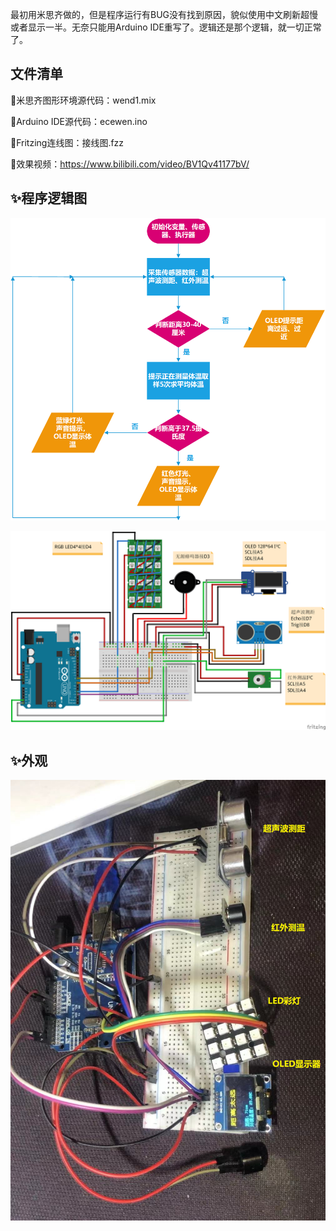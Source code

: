 最初用米思齐做的，但是程序运行有BUG没有找到原因，貌似使用中文刷新超慢或者显示一半。无奈只能用Arduino IDE重写了。逻辑还是那个逻辑，就一切正常了。

## 文件清单

🚩米思齐图形环境源代码：wend1.mix

🚩Arduino IDE源代码：ecewen.ino

🚩Fritzing连线图：接线图.fzz

🚩效果视频：https://www.bilibili.com/video/BV1Qv41177bV/



## ✨程序逻辑图

![程序逻辑图](/other/测温逻辑.png)

![连线图](/other/tiwen_bb.png)

## ✨外观

![正在测温](/other/外观.png)

